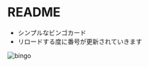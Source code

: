 # README

* シンプルなビンゴカード
* リロードする度に番号が更新されていきます

![bingo](https://user-images.githubusercontent.com/26701035/29572302-e94c906e-8796-11e7-9b7b-a6ae0aee7de0.png)
